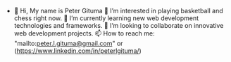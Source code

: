 - 👋 Hi, My name is Peter Gituma 
👀 I’m interested in playing basketball and chess right now.
🌱 I’m currently learning new web development technologies and frameworks.
💞️ I’m looking to collaborate on innovative web development projects.
📫 How to reach me: "mailto:peter.l.gituma@gmail.com" or (https://www.linkedin.com/in/peterlgituma/)

<!---
PeterGituma/PeterGituma is a ✨ special ✨ repository because its `README.md` (this file) appears on your GitHub profile.
You can click the Preview link to take a look at your changes.
--->
